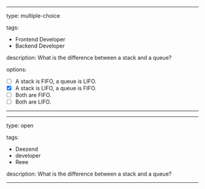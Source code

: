 
---
<!-- Automatically generated ID for database reference. Do not modify!-->
<!-- id: unique-question-id-12345!-->
type: multiple-choice

tags:
  - Frontend Developer
  - Backend Developer

description: What is the difference between a stack and a queue?

options:
- [ ] A stack is FIFO, a queue is LIFO.
- [x] A stack is LIFO, a queue is FIFO.
- [ ] Both are FIFO.
- [ ] Both are LIFO.
---

---
<!-- Automatically generated ID for database reference. Do not modify!-->
<!-- id: unique-question-id-35842!-->

type: open

tags: 
  - Deezend 
  - developer
  - Reee

description: What is the difference between a stack and a queue?

---

